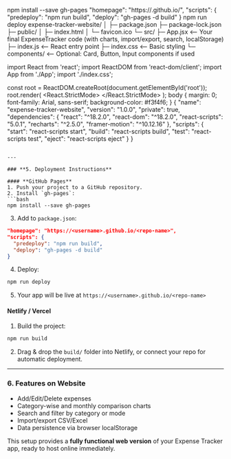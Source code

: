 npm install --save gh-pages
"homepage": "https://<username>.github.io/<repo-name>",
"scripts": {
"predeploy": "npm run build",
"deploy": "gh-pages -d build"
}
npm run deploy
expense-tracker-website/
│
├─ package.json
├─ package-lock.json
├─ public/
│   ├─ index.html
│   └─ favicon.ico
└─ src/
    ├─ App.jsx            <-- Your final ExpenseTracker code (with charts, import/export, search, localStorage)
    ├─ index.js           <-- React entry point
    ├─ index.css          <-- Basic styling
    └─ components/       <-- Optional: Card, Button, Input components if used
<!DOCTYPE html>
<html lang="en">
<head>
  <meta charset="UTF-8" />
  <meta name="viewport" content="width=device-width, initial-scale=1.0" />
  <title>Expense Tracker</title>
</head>
<body>
  <div id="root"></div>
</body>
</html>
import React from 'react';
import ReactDOM from 'react-dom/client';
import App from './App';
import './index.css';

const root = ReactDOM.createRoot(document.getElementById('root'));
root.render(
  <React.StrictMode>
    <App />
  </React.StrictMode>
);
body {
  margin: 0;
  font-family: Arial, sans-serif;
  background-color: #f3f4f6;
}
{
  "name": "expense-tracker-website",
  "version": "1.0.0",
  "private": true,
  "dependencies": {
    "react": "^18.2.0",
    "react-dom": "^18.2.0",
    "react-scripts": "5.0.1",
    "recharts": "^2.5.0",
    "framer-motion": "^10.12.16"
  },
  "scripts": {
    "start": "react-scripts start",
    "build": "react-scripts build",
    "test": "react-scripts test",
    "eject": "react-scripts eject"
  }
}
```

---

### **5. Deployment Instructions**

#### **GitHub Pages**
1. Push your project to a GitHub repository.
2. Install `gh-pages`:
```bash
npm install --save gh-pages
```
3. Add to `package.json`:
```json
"homepage": "https://<username>.github.io/<repo-name>",
"scripts": {
  "predeploy": "npm run build",
  "deploy": "gh-pages -d build"
}
```
4. Deploy:
```bash
npm run deploy
```
5. Your app will be live at `https://<username>.github.io/<repo-name>`

#### **Netlify / Vercel**
1. Build the project:
```bash
npm run build
```
2. Drag & drop the `build/` folder into Netlify, or connect your repo for automatic deployment.

---

### **6. Features on Website**
- Add/Edit/Delete expenses
- Category-wise and monthly comparison charts
- Search and filter by category or mode
- Import/export CSV/Excel
- Data persistence via browser localStorage

This setup provides a **fully functional web version** of your Expense Tracker app, ready to host online immediately.

